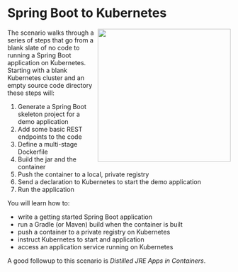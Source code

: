 # Spring Boot to Kubernetes #

<img align="right" src="/javajon/courses/kubernetes-fundamentals/distillation/assets/spring-boot-logo.png" width="300">

The scenario walks through a series of steps that go from a blank slate of no code to running a Spring Boot application on Kubernetes. Starting with a blank Kubernetes cluster and an empty source code directory these steps will:

1. Generate a Spring Boot skeleton project for a demo application
2. Add some basic REST endpoints to the code
3. Define a multi-stage Dockerfile
4. Build the jar and the container
5. Push the container to a local, private registry
6. Send a declaration to Kubernetes to start the demo application
7. Run the application

You will learn how to:

- write a getting started Spring Boot application
- run a Gradle (or Maven) build when the container is built
- push a container to a private registry on Kubernetes
- instruct Kubernetes to start and application
- access an application service running on Kubernetes

A good followup to this scenario is _Distilled JRE Apps in Containers_.
